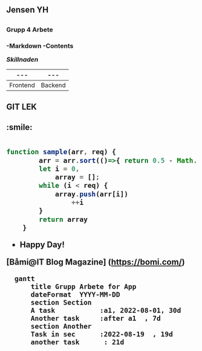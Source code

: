 <h2> Jensen YH  <h2>
<h3>Grupp 4 Arbete <h3>
-Markdown
-Contents

*Skillnaden*

---|--- |
---|--- |
Frontend| Backend


<h2>GIT LEK<h2>
:smile:


```javascript

function sample(arr, req) {
        arr = arr.sort(()=>{ return 0.5 - Math.random() }) ;
        let i = 0,
            array = [];
        while (i < req) {
            array.push(arr[i])
                ++i
        }
        return array
    }

```

- Happy Day!

[Båmi@IT Blog Magazine] (https://bomi.com/)


  ```mermaid
    gantt
        title Grupp Arbete for App
        dateFormat  YYYY-MM-DD
        section Section
        A task           :a1, 2022-08-01, 30d
        Another task     :after a1  , 7d
        section Another
        Task in sec      :2022-08-19  , 19d
        another task      : 21d

